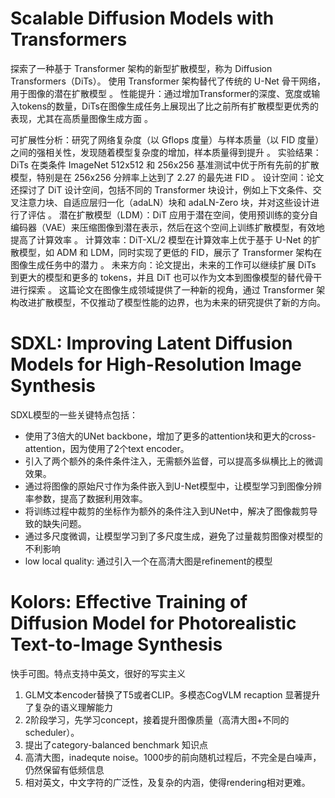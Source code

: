 # Scalable Diffusion Models with Transformers
探索了一种基于 Transformer 架构的新型扩散模型，称为 Diffusion Transformers（DiTs）。
使用 Transformer 架构替代了传统的 U-Net 骨干网络，用于图像的潜在扩散模型 。
性能提升：通过增加Transformer的深度、宽度或输入tokens的数量，DiTs在图像生成任务上展现出了比之前所有扩散模型更优秀的表现，尤其在高质量图像生成方面 。

可扩展性分析：研究了网络复杂度（以 Gflops 度量）与样本质量（以 FID 度量）之间的强相关性，发现随着模型复杂度的增加，样本质量得到提升 。
实验结果：DiTs 在类条件 ImageNet 512x512 和 256x256 基准测试中优于所有先前的扩散模型，特别是在 256x256 分辨率上达到了 2.27 的最先进 FID 。
设计空间：论文还探讨了 DiT 设计空间，包括不同的 Transformer 块设计，例如上下文条件、交叉注意力块、自适应层归一化（adaLN）块和 adaLN-Zero 块，并对这些设计进行了评估 。
潜在扩散模型（LDM）：DiT 应用于潜在空间，使用预训练的变分自编码器（VAE）来压缩图像到潜在表示，然后在这个空间上训练扩散模型，有效地提高了计算效率 。
计算效率：DiT-XL/2 模型在计算效率上优于基于 U-Net 的扩散模型，如 ADM 和 LDM，同时实现了更低的 FID，展示了 Transformer 架构在图像生成任务中的潜力 。
未来方向：论文提出，未来的工作可以继续扩展 DiTs 到更大的模型和更多的 tokens，并且 DiT 也可以作为文本到图像模型的替代骨干进行探索 。
这篇论文在图像生成领域提供了一种新的视角，通过 Transformer 架构改进扩散模型，不仅推动了模型性能的边界，也为未来的研究提供了新的方向。

# SDXL: Improving Latent Diffusion Models for High-Resolution Image Synthesis
SDXL模型的一些关键特点包括：
*   使用了3倍大的UNet backbone，增加了更多的attention块和更大的cross-attention，因为使用了2个text encoder。
*   引入了两个额外的条件条件注入，无需额外监督，可以提高多纵横比上的微调效果。
*   通过将图像的原始尺寸作为条件嵌入到U-Net模型中，让模型学习到图像分辨率参数，提高了数据利用效率。
*   将训练过程中裁剪的坐标作为额外的条件注入到UNet中，解决了图像裁剪导致的缺失问题。
*   通过多尺度微调，让模型学习到了多尺度生成，避免了过量裁剪图像对模型的不利影响 
*	low local quality: 通过引入一个在高清大图是refinement的模型


# Kolors: Effective Training of Diffusion Model for Photorealistic Text-to-Image Synthesis
快手可图。特点支持中英文，很好的写实主义
1. GLM文本encoder替换了T5或者CLIP。多模态CogVLM recaption 显著提升了复杂的语义理解能力
2. 2阶段学习，先学习concept，接着提升图像质量（高清大图+不同的scheduler）。
3. 提出了category-balanced benchmark
知识点
1. 高清大图，inadequte noise。1000步的前向随机过程后，不完全是白噪声，仍然保留有低频信息
2. 相对英文，中文字符的广泛性，及复杂的内涵，使得rendering相对更难。